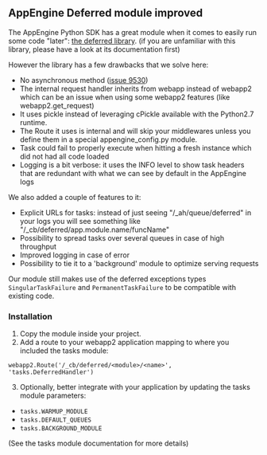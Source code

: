 ## AppEngine Deferred module improved ##

The AppEngine Python SDK has a great module when it comes to easily run some code "later": [the deferred library](https://developers.google.com/appengine/articles/deferred).
(if you are unfamiliar with this library, please have a look at its documentation first)

However the library has a few drawbacks that we solve here:

- No asynchronous method ([issue 9530](https://code.google.com/p/googleappengine/issues/detail?id=9530))
- The internal request handler inherits from webapp instead of webapp2 which can be an issue when using some webapp2 features (like webapp2.get_request)
- It uses pickle instead of leveraging cPickle available with the Python2.7 runtime.
- The Route it uses is internal and will skip your middlewares unless you define them in a special appengine_config.py module.
- Task could fail to properly execute when hitting a fresh instance which did not had all code loaded
- Logging is a bit verbose: it uses the INFO level to show task headers that are redundant with what we can see by default in the AppEngine logs

We also added a couple of features to it:

- Explicit URLs for tasks: instead of just seeing "/_ah/queue/deferred" in your logs you will see something like "/_cb/deferred/app.module.name/funcName"
- Possibility to spread tasks over several queues in case of high throughput
- Improved logging in case of error
- Possibility to tie it to a 'background' module to optimize serving requests


Our module still makes use of the deferred exceptions types ```SingularTaskFailure``` and ```PermanentTaskFailure``` to be compatible with existing code.

### Installation ###
1. Copy the module inside your project.
2. Add a route to your webapp2 application mapping to where you included the tasks module:

```webapp2.Route('/_cb/deferred/<module>/<name>', 'tasks.DeferredHandler')```

3. Optionally, better integrate with your application by updating the tasks module parameters:

- ```tasks.WARMUP_MODULE```
- ```tasks.DEFAULT_QUEUES```
- ```tasks.BACKGROUND_MODULE```

(See the tasks module documentation for more details)